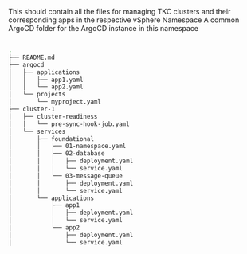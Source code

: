 This should contain all the files for managing TKC clusters and their corresponding apps in the respective vSphere Namespace
A common ArgoCD folder for the ArgoCD instance in this namespace

```bash

.
├── README.md
├── argocd
│   ├── applications
│   │   ├── app1.yaml
│   │   └── app2.yaml
│   └── projects
│       └── myproject.yaml
├── cluster-1
│   ├── cluster-readiness
│   │   └── pre-sync-hook-job.yaml
│   └── services
│       ├── foundational
│       │   ├── 01-namespace.yaml
│       │   ├── 02-database
│       │   │   ├── deployment.yaml
│       │   │   └── service.yaml
│       │   └── 03-message-queue
│       │       ├── deployment.yaml
│       │       └── service.yaml
│       └── applications
│           ├── app1
│           │   ├── deployment.yaml
│           │   └── service.yaml
│           └── app2
│               ├── deployment.yaml
│               └── service.yaml
```
